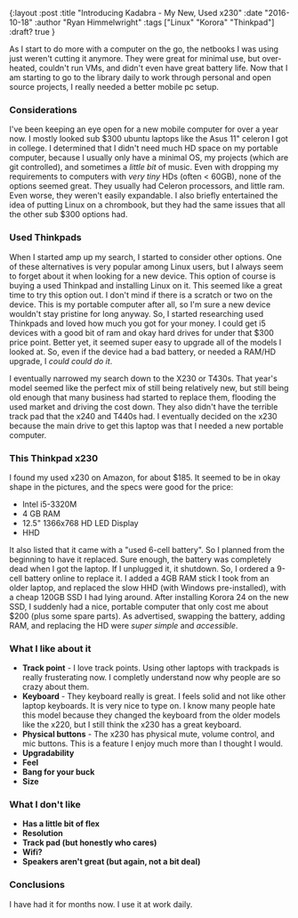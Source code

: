 {:layout :post
:title  "Introducing Kadabra - My New, Used x230"
:date "2016-10-18"
:author "Ryan Himmelwright"
:tags ["Linux" "Korora" "Thinkpad"]
:draft? true
}

As I start to do more with a computer on the go, the netbooks I was
using just weren't cutting it anymore. They were great for minimal
use, but over-heated, couldn't run VMs, and didn't even have great
battery life. Now that I am starting to go to the library daily to
work through personal and open source projects, I really needed a better
mobile pc setup. 

<!-- more -->

### Considerations 

I've been keeping an eye open for a new mobile computer for over a
year now. I mostly looked sub $300 ubuntu laptops like the Asus 11"
celeron I got in college. I determined that I didn't need much HD
space on my portable computer, because I usually only have a minimal
OS, my projects (which are git controlled), and sometimes a _little
bit_ of music. Even with dropping my requirements to computers with
_very tiny_ HDs (often < 60GB), none of the options seemed great. They
usually had Celeron processors, and little ram. Even worse, they
weren't easily expandable. I also briefly entertained the idea of
putting Linux on a chrombook, but they had the same issues that all
the other sub $300 options had.

### Used Thinkpads

When I started amp up my search, I started to consider other
options. One of these alternatives is very popular among Linux users,
but I always seem to forget about it when looking for a new
device. This option of course is buying a used Thinkpad and installing
Linux on it. This seemed like a great time to try this option out. I
don't mind if there is a scratch or two on the device. This is my
portable computer after all, so I'm sure a new device wouldn't stay
pristine for long anyway. So, I started researching used Thinkpads and
loved how much you got for your money. I could get i5 devices with a
good bit of ram and okay hard drives for under that $300 price
point. Better yet, it seemed super easy to upgrade all of the models I
looked at. So, even if the device had a bad battery, or needed a
RAM/HD upgrade, I _could could do it_. 

I eventually narrowed my search down to the X230 or T430s. That year's
model seemed like the perfect mix of still being relatively new, but
still being old enough that many business had started to replace
them, flooding the used market and driving the cost down. They also
didn't have the terrible track pad that the x240 and T440s had. I
eventually decided on the x230 because the main drive to get this
laptop was that I needed a new  portable computer.

### This Thinkpad x230 

I found my used x230 on Amazon, for about $185. It seemed to be in
okay shape in the pictures, and the specs were good for the price:
- Intel i5-3320M
- 4 GB RAM
- 12.5" 1366x768 HD LED Display
- HHD

It also listed that it came with a "used 6-cell battery". So I planned
from the beginning to have it replaced. Sure enough, the battery was
completely dead when I got the laptop. If I unplugged it, it
shutdown. So, I ordered a 9-cell battery online to replace it. I added
a 4GB RAM stick I took from an older laptop, and replaced the slow HHD
(with Windows pre-installed), with a cheap 120GB SSD I had lying
around. After installing Korora 24 on the new SSD, I suddenly had a
nice, portable computer that only cost me about $200 (plus some spare
parts). As advertised, swapping the battery, adding RAM, and replacing
the HD were _super simple_ and _accessible_.

### What I like about it
- **Track point** - I love track points. Using other laptops with
  trackpads is really frusterating now. I completly understand now why
  people are so crazy about them.
- **Keyboard** - They keyboard really is great. I feels solid and not like
  other laptop keyboards. It is very nice to type on. I know many
  people hate this model because they changed the keyboard from the
  older models like the x220, but I still think the x230 has a great
  keyboard.
- **Physical buttons** - The x230 has physical mute, volume control, and
  mic buttons. This is a feature I enjoy much more than I thought I
  would.
- **Upgradability**
- **Feel**
- **Bang for your buck**
- **Size**

### What I don't like
- **Has a little bit of flex**
- **Resolution**
- **Track pad (but honestly who cares)**
- **Wifi?**
- **Speakers aren't great (but again, not a bit deal)**

### Conclusions
I have had it for months now. I use it at work daily. 
